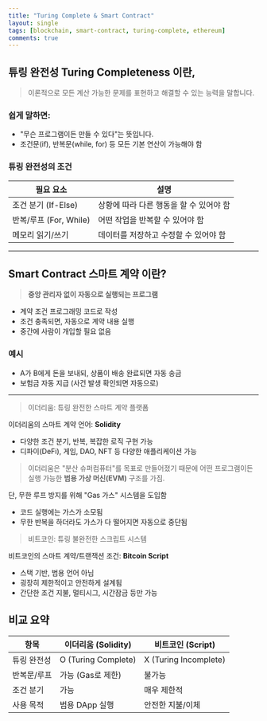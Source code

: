 ```yaml
---
title: "Turing Complete & Smart Contract" 
layout: single
tags: [blockchain, smart-contract, turing-complete, ethereum]
comments: true
---
```


## 튜링 완전성 Turing Completeness 이란,  
> 이론적으로 모든 계산 가능한 문제를 표현하고 해결할 수 있는 능력을 말합니다.

### 쉽게 말하면:
- "무슨 프로그램이든 만들 수 있다"는 뜻입니다.
- 조건문(if), 반복문(while, for) 등 모든 기본 연산이 가능해야 함

### 튜링 완전성의 조건

| 필요 요소 | 설명 |
|-----------|------|
| 조건 분기 (If-Else) | 상황에 따라 다른 행동을 할 수 있어야 함 |
| 반복/루프 (For, While) | 어떤 작업을 반복할 수 있어야 함 |
| 메모리 읽기/쓰기 | 데이터를 저장하고 수정할 수 있어야 함 |

---

## Smart Contract 스마트 계약 이란?
  
> **중앙 관리자 없이 자동으로 실행되는 프로그램**

- 계약 조건 프로그래밍 코드로 작성
- 조건 충족되면, 자동으로 계약 내용 실행
- 중간에 사람이 개입할 필요 없음

### 예시
- A가 B에게 돈을 보내되, 상품이 배송 완료되면 자동 송금
- 보험금 자동 지급 (사건 발생 확인되면 자동으로)

---

> 이더리움: 튜링 완전한 스마트 계약 플랫폼

이더리움의 스마트 계약 언어: **Solidity** 

- 다양한 조건 분기, 반복, 복잡한 로직 구현 가능
- 디파이(DeFi), 게임, DAO, NFT 등 다양한 애플리케이션 가능

> 이더리움은 "분산 슈퍼컴퓨터"를 목표로 만들어졌기 때문에 어떤 프로그램이든 실행 가능한 **범용 가상 머신(EVM)** 구조를 가짐.

단, 무한 루프 방지를 위해 "Gas 가스" 시스템을 도입함
- 코드 실행에는 가스가 소모됨
- 무한 반복을 하더라도 가스가 다 떨어지면 자동으로 중단됨

> 비트코인: 튜링 불완전한 스크립트 시스템

비트코인의 스마트 계약/트랜잭션 조건: **Bitcoin Script**

- 스택 기반, 범용 언어 아님
- 굉장히 제한적이고 안전하게 설계됨
- 간단한 조건 지불, 멀티시그, 시간잠금 등만 가능

## 비교 요약

| 항목 | 이더리움 (Solidity) | 비트코인 (Script) |
|------|----------------------|--------------------|
| 튜링 완전성 | O (Turing Complete) | X (Turing Incomplete) |
| 반복문/루프 | 가능 (Gas로 제한) | 불가능 |
| 조건 분기 | 가능 | 매우 제한적 |
| 사용 목적 | 범용 DApp 실행 | 안전한 지불/이체 |
